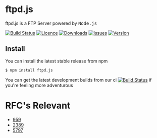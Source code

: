 # ftpd.js
ftpd.js is a FTP Server powered by <kbd>Node.js</kbd>

[![Build Status](https://img.shields.io/teamcity/https/javaportals.io/ci/s/FtpdJs_Build.svg?style=flat-square)](https://javaportals.io/ci/project.html?projectId=FtpdJs)
[![Licence](https://img.shields.io/npm/l/ftpd.js.svg?style=flat-square)](https://npmjs.org/package/ftpd.js)
[![Downloads](https://img.shields.io/npm/dm/ftpd.js.svg?style=flat-square)](https://npmjs.org/package/ftpd.js)
[![Issues](https://img.shields.io/github/issues/javaportalsio/ftpd.js.svg?style=flat-square)](https://github.com/javaportalsio/ftpd.js/issues)
[![Version](https://img.shields.io/npm/v/ftpd.js.svg?style=flat-square)](https://npmjs.org/package/ftpd.js)

## Install

You can install the latest stable release from npm

```sh
$ npm install ftpd.js
```

You can get the latest development builds from our ci [![Build Status](https://img.shields.io/teamcity/https/javaportals.io/ci/s/FtpdJs_Build.svg?style=flat-square)](https://javaportals.io/ci/project.html?projectId=FtpdJs)
if you're feeling more adventurous

# RFC's Relevant
- [959](https://tools.ietf.org/html/rfc959/ "RFC959")
- [2389](https://tools.ietf.org/html/rfc2389/ "RFC2389")
- [5797](https://tools.ietf.org/html/rfc5797/ "RFC5797")

